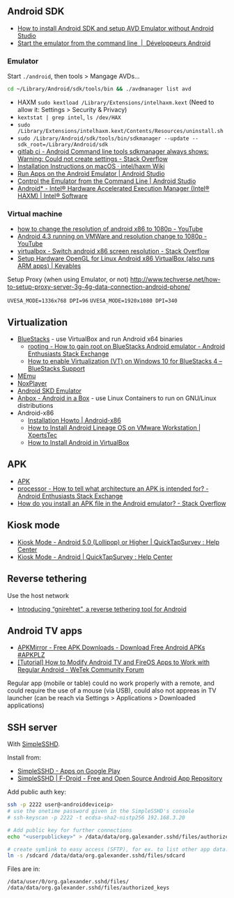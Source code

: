 ## Android SDK

- [How to install Android SDK and setup AVD Emulator without Android Studio](https://medium.com/michael-wallace/how-to-install-android-sdk-and-setup-avd-emulator-without-android-studio-aeb55c014264)
- [Start the emulator from the command line  |  Développeurs Android](https://developer.android.com/studio/run/emulator-commandline)

### Emulator

Start `./android`, then tools > Mangage AVDs...

```sh
cd ~/Library/Android/sdk/tools/bin && ./avdmanager list avd
```

- HAXM `sudo kextload /Library/Extensions/intelhaxm.kext` (Need to allow it: Settings > Security & Privacy)
- `kextstat | grep intel`, `ls /dev/HAX`
- `sudo /Library/Extensions/intelhaxm.kext/Contents/Resources/uninstall.sh`
- `sudo /Library/Android/sdk/tools/bin/sdkmanager --update --sdk_root=/Library/Android/sdk`
- [gitlab ci - Android Command line tools sdkmanager always shows: Warning: Could not create settings - Stack Overflow](https://stackoverflow.com/questions/60440509/android-command-line-tools-sdkmanager-always-shows-warning-could-not-create-se)
- [Installation Instructions on macOS · intel/haxm Wiki](https://github.com/intel/haxm/wiki/Installation-Instructions-on-macOS)
- [Run Apps on the Android Emulator | Android Studio](https://developer.android.com/studio/run/emulator.html)
- [Control the Emulator from the Command Line | Android Studio](https://developer.android.com/studio/run/emulator-commandline.html)
- [Android* - Intel® Hardware Accelerated Execution Manager (Intel® HAXM) | Intel® Software](https://software.intel.com/en-us/android/articles/intel-hardware-accelerated-execution-manager)

### Virtual machine

- [how to change the resolution of android x86 to 1080p - YouTube](https://www.youtube.com/watch?v=JoMs-4bsygs)
- [Android 4.3 running on VMWare and resolution change to 1080p - YouTube](https://www.youtube.com/watch?v=62bMiL-o_OU)
- [virtualbox - Switch android x86 screen resolution - Stack Overflow](https://stackoverflow.com/questions/6202342/switch-android-x86-screen-resolution)
- [Setup Hardware OpenGL for Linux Android x86 VirtualBox (also runs ARM apps) | Keyables](http://www.keyables.com/2012/06/setup-hardware-opengl-for-linux-android.html)

Setup Proxy (when using Emulator, or not) http://www.techverse.net/how-to-setup-proxy-server-3g-4g-data-connection-android-phone/

`UVESA_MODE=1336x768 DPI=96` `UVESA_MODE=1920x1080 DPI=340`

## Virtualization

- [BlueStacks](https://www.bluestacks.com/) - use VirtualBox and run Android x64 binaries
	- [rooting - How to gain root on BlueStacks Android emulator - Android Enthusiasts Stack Exchange](https://android.stackexchange.com/questions/224119/how-to-gain-root-on-bluestacks-android-emulator)
	- [How to enable Virtualization (VT) on Windows 10 for BlueStacks 4 – BlueStacks Support](https://web.archive.org/web/20201110163832/https://support.bluestacks.com/hc/en-us/articles/115003174386-How-to-enable-Virtualization-VT-on-Windows-10-for-BlueStacks-4)
- [MEmu](https://www.memuplay.com/)
- [NoxPlayer](https://www.bignox.com/)
- [Android SKD Emulator](#emulator)
- [Anbox - Android in a Box](https://anbox.io/) - use Linux Containers to run on GNU/Linux distributions
- Android-x86
	- [Installation Howto | Android-x86](https://www.android-x86.org/installhowto.html)
	- [How to Install Android Lineage OS on VMware Workstation | XpertsTec](https://web.archive.org/web/20201122184440/https://www.xpertstec.com/how-to-install-android-lineage-os-on-vmware-workstation/)
	- [How to Install Android in VirtualBox](https://web.archive.org/web/20201112022000/http://www.howtogeek.com/164570/how-to-install-android-in-virtualbox/)

## APK

- [APK](../../Formats,%20encoding%20and%20protocols/APK/APK.md)
- [processor - How to tell what architecture an APK is intended for? - Android Enthusiasts Stack Exchange](https://android.stackexchange.com/questions/168302/how-to-tell-what-architecture-an-apk-is-intended-for)
- [How do you install an APK file in the Android emulator? - Stack Overflow](https://stackoverflow.com/questions/3480201/how-do-you-install-an-apk-file-in-the-android-emulator/3480235#3480235)

## Kiosk mode

- [Kiosk Mode - Android 5.0 (Lollipop) or Higher | QuickTapSurvey : Help Center](http://support.quicktapsurvey.com/support/solutions/articles/208386-kiosk-mode-android-5-0-lollipop-or-higher)
- [Kiosk Mode - Android | QuickTapSurvey : Help Center](http://support.quicktapsurvey.com/support/solutions/articles/197934-kiosk-mode-android)

## Reverse tethering

Use the host network

- [Introducing “gnirehtet”, a reverse tethering tool for Android](https://medium.com/genymobile/gnirehtet-reverse-tethering-android-2afacdbdaec7)

## Android TV apps

- [APKMirror - Free APK Downloads - Download Free Android APKs #APKPLZ](https://www.apkmirror.com/)
- [\[Tutorial\] How to Modify Android TV and FireOS Apps to Work with Regular Android - WeTek Community Forum](http://www.wetekforums.com/v/index.php?p=/discussion/28075/tutorial-how-to-modify-android-tv-and-fireos-apps-to-work-with-regular-android)

Regular app (mobile or table) could no work properly with a remote, and could require the use of a mouse (via USB), could also not appreas in TV launcher (can be reach via Settings > Applications > Downloaded applications)

## SSH server

With [SimpleSSHD](http://www.galexander.org/software/simplesshd/).

Install from:

- [SimpleSSHD - Apps on Google Play](https://play.google.com/store/apps/details?id=org.galexander.sshd)
- [SimpleSSHD | F-Droid - Free and Open Source Android App Repository](https://f-droid.org/en/packages/org.galexander.sshd/)

Add public auth key:

```sh
ssh -p 2222 user@<androiddeviceip>
# use the onetime password given in the SimpleSSHD's console
# ssh-keyscan -p 2222 -t ecdsa-sha2-nistp256 192.168.3.20

# Add public key for further connections
echo "<userpublickey>" > /data/data/org.galexander.sshd/files/authorized_keys

# create symlink to easy access (SFTP), for ex. to list other app data: /sdcard/Android/data/<appid>
ln -s /sdcard /data/data/org.galexander.sshd/files/sdcard
```

Files are in:

```
/data/user/0/org.galexander.sshd/files/
/data/data/org.galexander.sshd/files/authorized_keys
```
